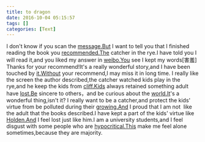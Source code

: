 ```yaml
---
title: to dragon
date: 2016-10-04 05:15:57
tags: []
categories: [Text]
---
```


<p dir="ltr"  >I don't know if you scan the <a target="_blank" rel="nofollow" href="http://message.But"  >message.But</a> I want to tell you that I finished reading the book you <a target="_blank" rel="nofollow" href="http://recommended.The"  >recommended.The</a> catcher in the rye.I have told you I will read it,and you liked my answer in <a target="_blank" rel="nofollow" href="http://weibo.You"  >weibo.You</a> see I kept my words[害羞] Thanks for your recommend!It's a really wonderful story,and I have been touched by <a target="_blank" rel="nofollow" href="http://it.Without"  >it.Without</a> your recommend,I may miss it in long time. I really like the screen the author described,the catcher watched kids play in the rye,and he keep the kids from <a target="_blank" rel="nofollow" href="http://cliff.Kids"  >cliff.Kids</a> always retained something adult have <a target="_blank" rel="nofollow" href="http://lost.Be"  >lost.Be</a> sincere to others，and be curious about the <a target="_blank" rel="nofollow" href="http://world.It"  >world.It</a>'s a wonderful thing,isn't it? I really want to be a catcher,and protect the kids' virtue from be polluted during their <a target="_blank" rel="nofollow" href="http://growing.And"  >growing.And</a> I proud that I am not&nbsp; like the adult that the books described.I have kept a part of the kids' virtue like <a target="_blank" rel="nofollow" href="http://Holden.And"  >Holden.And</a> I feel lost just like him.I am a university students,and I feel disgust with some people who are <a target="_blank" rel="nofollow" href="http://hypocritical.This"  >hypocritical.This</a> make me feel alone sometimes,because they are majority.</p>